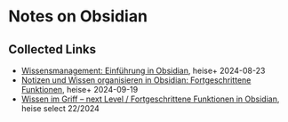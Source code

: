 # Notes on Obsidian

## Collected Links
- [Wissensmanagement: Einführung in Obsidian](https://www.heise.de/ratgeber/Wissensmanagement-Einfuehrung-in-Obsidian-9832070.html), heise+ 2024-08-23
- [Notizen und Wissen organisieren in Obsidian: Fortgeschrittene Funktionen](https://www.heise.de/ratgeber/Notizen-und-Wissen-organisieren-in-Obsidian-Fortgeschrittene-Funktionen-9869892.html), heise+ 2024-09-19
- [ Wissen im Griff – next Level / Fortgeschrittene Funktionen in Obsidian](https://www.heise.de/select/ct/2024/22/2424811515664855583), heise select 22/2024
